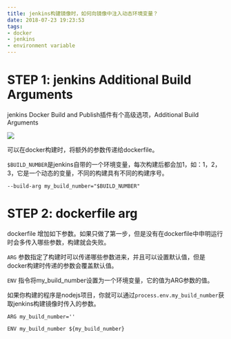 ```yaml
---
title: jenkins构建镜像时，如何向镜像中注入动态环境变量？
date: 2018-07-23 19:23:53
tags:
- docker
- jenkins
- environment variable
---
```


# STEP 1: jenkins Additional Build Arguments

jenkins Docker Build and Publish插件有个高级选项，Additional Build Arguments

![](/images/20180723192825_l83hdH_Jietu20180723-192716.jpeg)

可以在docker构建时，将额外的参数传递给dockerfile。

`$BUILD_NUMBER`是jenkins自带的一个环境变量，每次构建后都会加1，如：1，2，3，它是一个动态的变量，不同的构建具有不同的构建序号。

```
--build-arg my_build_number="$BUILD_NUMBER"
```

# STEP 2: dockerfile arg

dockerfile 增加如下参数。如果只做了第一步，但是没有在dockerfile中申明运行时会多传入哪些参数，构建就会失败。

`ARG` 参数指定了构建时可以传递哪些参数进来，并且可以设置默认值，但是docker构建时传递的参数会覆盖默认值。

`ENV` 指令将my_build_number设置为一个环境变量，它的值为ARG参数的值。

如果你构建的程序是nodejs项目，你就可以通过`process.env.my_build_number`获取jenkins构建镜像时传入的参数。

```
ARG my_build_number=''

ENV my_build_number ${my_build_number}
```